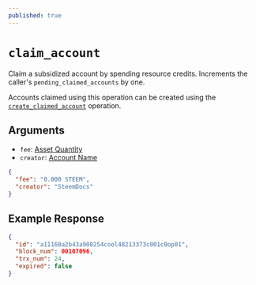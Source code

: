 ```yaml
---
published: true
---
```


# `claim_account`

Claim a subsidized account by spending resource credits.
Increments the caller's `pending_claimed_accounts` by one.

Accounts claimed using this operation can be created using the [`create_claimed_account`](/platform/operations/create_claimed_account.md) operation.

## Arguments

- `fee`: [Asset Quantity](/platform/primitives/asset-quantity.md)
- `creator`: [Account Name](/platform/primitives/account-name.md)

```json
{
  "fee": "0.000 STEEM",
  "creator": "SteemDocs"
}
```

## Example Response

```json
{ 
  "id": "a11160a2b43a908254cool48213373c001c0op01",
  "block_num": 00107096,
  "trx_num": 24,
  "expired": false
}
```
